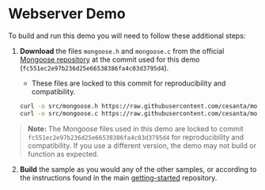 # Webserver Demo

To build and run this demo you will need to follow these additional steps:

1. **Download** the files `mongoose.h` and `mongoose.c` from the official [Mongoose repository](https://github.com/cesanta/mongoose) at the commit used for this demo (`fc551ec2e97b236d25e66538386fa4c03d3795d4`).
   - These files are locked to this commit for reproducibility and compatibility.

   ```sh
   curl -o src/mongoose.h https://raw.githubusercontent.com/cesanta/mongoose/fc551ec2e97b236d25e66538386fa4c03d3795d4/mongoose.h && \
   curl -o src/mongoose.c https://raw.githubusercontent.com/cesanta/mongoose/fc551ec2e97b236d25e66538386fa4c03d3795d4/mongoose.c
   ```

> **Note:** The Mongoose files used in this demo are locked to commit `fc551ec2e97b236d25e66538386fa4c03d3795d4` for reproducibility and compatibility. If you use a different version, the demo may not build or function as expected.

2. **Build** the sample as you would any of the other samples, or according to the instructions found in the main [getting-started](https://github.com/atym-io/getting-started) repository.
